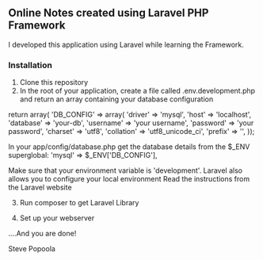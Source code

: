 ## Online Notes created using Laravel PHP Framework

I developed this application using Laravel while learning the Framework.

### Installation
1. Clone this repository
2. In the root of your application, create a file called .env.development.php and return an array containing your database configuration

return array(
    'DB_CONFIG' => array(
        'driver'    => 'mysql',
        'host'      => 'localhost',
        'database'  => 'your-db',
        'username'  => 'your username',
        'password'  => 'your password',
        'charset'   => 'utf8',
        'collation' => 'utf8_unicode_ci',
        'prefix'    => '',
));

In your app/config/database.php get the database details from the $_ENV superglobal:
'mysql' => $_ENV['DB_CONFIG'],

Make sure that your environment variable is 'development'. Laravel also allows you to configure your local environment
Read the instructions from the Laravel website

3. Run composer to get Laravel Library

4. Set up your webserver

....And you are done!



Steve Popoola